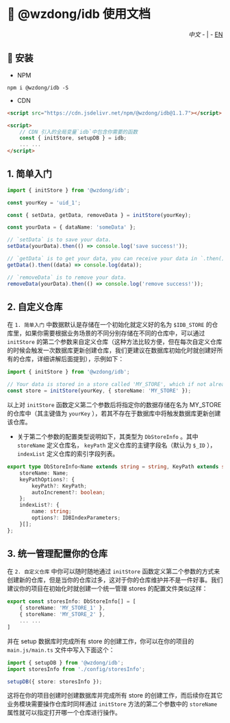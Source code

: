 # 📖 @wzdong/idb 使用文档

<p align="right">
    <i>中文</i> 
    - | -
    <a href="https://github.com/wzdong26/-wzdong/tree/main/idb/md/doc.md">EN</a>
</p>

## 🔨 安装

-   NPM

```
npm i @wzdong/idb -S
```

-   CDN

```html
<script src="https://cdn.jsdelivr.net/npm/@wzdong/idb@1.1.7"></script>

<script>
    // CDN 引入的全局变量`idb`中包含你需要的函数
    const { initStore, setupDB } = idb;
    ... ...
</script>
```

## 1. 简单入门

```typescript
import { initStore } from '@wzdong/idb';

const yourKey = 'uid_1';

const { setData, getData, removeData } = initStore(yourKey);

const yourData = { dataName: 'someData' };

// `setData` is to save your data.
setData(yourData).then(() => console.log('save success!'));

// `getData` is to get your data, you can receive your data in `.then()`.
getData().then((data) => console.log(data));

// `removeData` is to remove your data.
removeData(yourData).then(() => console.log('remove success!'));
```

## 2. 自定义仓库

在 `1. 简单入门` 中数据默认是存储在一个初始化就定义好的名为 `$IDB_STORE` 的仓库里，如果你需要根据业务场景的不同分别存储在不同的仓库中，可以通过 `initStore` 的第二个参数来自定义仓库（这种方法比较方便，但在每次自定义仓库的时候会触发一次数据库更新创建仓库，我们更建议在数据库初始化时就创建好所有的仓库，详细讲解后面提到），示例如下：

```typescript
import { initStore } from '@wzdong/idb';

// Your data is stored in a store called 'MY_STORE', which if not already in the database will trigger the database update to create it. Your data is stored in this store in a record with a keyPath value of `yourKey`.
const store = initStore(yourKey, { storeName: 'MY_STORE' });
```

以上对 `initStore` 函数定义第二个参数后将指定你的数据存储在名为 MY_STORE 的仓库中（其主键值为 `yourKey` ），若其不存在于数据库中将触发数据库更新创建该仓库。

-   关于第二个参数的配置类型说明如下，其类型为 `DbStoreInfo` 。其中 `storeName` 定义仓库名， `keyPath` 定义仓库的主键字段名（默认为 `$_ID` ）， `indexList` 定义仓库的索引字段列表。

```typescript
export type DbStoreInfo<Name extends string = string, KeyPath extends string = string> = {
    storeName: Name;
    keyPathOptions?: {
        keyPath?: KeyPath;
        autoIncrement?: boolean;
    };
    indexList?: {
        name: string;
        options?: IDBIndexParameters;
    }[];
};
```

## 3. 统一管理配置你的仓库

在 `2. 自定义仓库` 中你可以随时随地通过 `initStore` 函数定义第二个参数的方式来创建新的仓库，但是当你的仓库过多，这对于你的仓库维护并不是一件好事。我们建议你的项目在初始化时就创建一个统一管理 stores 的配置文件类似这样：

```typescript
export const storesInfo: DbStoreInfo[] = [
    { storeName: 'MY_STORE_1' },
    { storeName: 'MY_STORE_2' },
    ... ...
]
```

并在 setup 数据库时完成所有 store 的创建工作，你可以在你的项目的 `main.js/main.ts` 文件中写入下面这个：

```typescript
import { setupDB } from '@wzdong/idb';
import storesInfo from './config/storesInfo';

setupDB({ store: storesInfo });
```

这将在你的项目创建时创建数据库并完成所有 store 的创建工作，而后续你在其它业务模块需要操作仓库时同样通过 `initStore` 方法的第二个参数中的 `storeName` 属性就可以指定打开哪一个仓库进行操作。
